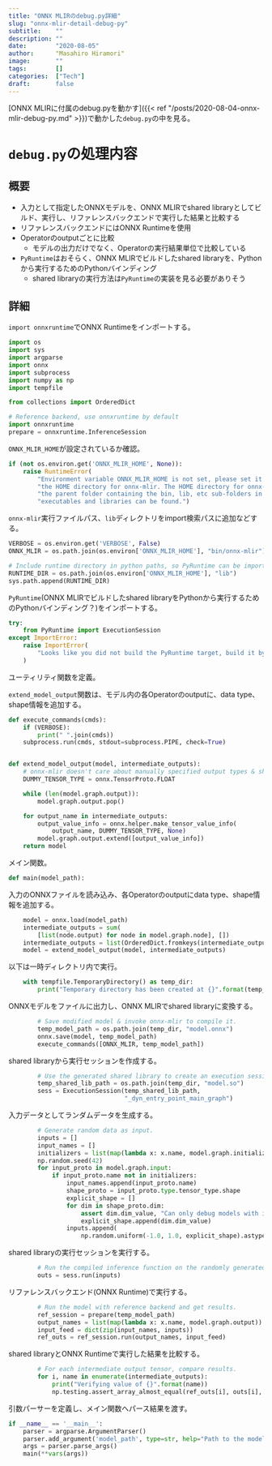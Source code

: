 ```yaml
---
title: "ONNX MLIRのdebug.py詳細"
slug: "onnx-mlir-detail-debug-py"
subtitle:    ""
description: ""
date:        "2020-08-05"
author:      "Masahiro Hiramori"
image:       ""
tags:        []
categories:  ["Tech"]
draft:       false
---
```


[ONNX MLIRに付属のdebug.pyを動かす]({{< ref "/posts/2020-08-04-onnx-mlir-debug-py.md" >}})で動かした`debug.py`の中を見る。

# `debug.py`の処理内容

## 概要

- 入力として指定したONNXモデルを、ONNX MLIRでshared libraryとしてビルド、実行し、リファレンスバックエンドで実行した結果と比較する
- リファレンスバックエンドにはONNX Runtimeを使用
- Operatorのoutputごとに比較
  - モデルの出力だけでなく、Operatorの実行結果単位で比較している
- `PyRuntime`はおそらく、ONNX MLIRでビルドしたshared libraryを、Pythonから実行するためのPythonバインディング
  - shared libraryの実行方法は`PyRuntime`の実装を見る必要がありそう

## 詳細

`import onnxruntime`でONNX Runtimeをインポートする。

```python
import os
import sys
import argparse
import onnx
import subprocess
import numpy as np
import tempfile

from collections import OrderedDict

# Reference backend, use onnxruntime by default
import onnxruntime
prepare = onnxruntime.InferenceSession
```

`ONNX_MLIR_HOME`が設定されているか確認。

```python
if (not os.environ.get('ONNX_MLIR_HOME', None)):
    raise RuntimeError(
        "Environment variable ONNX_MLIR_HOME is not set, please set it to the path to "
        "the HOME directory for onnx-mlir. The HOME directory for onnx-mlir refers to "
        "the parent folder containing the bin, lib, etc sub-folders in which ONNX-MLIR "
        "executables and libraries can be found.")
```

`onnx-mlir`実行ファイルパス、`lib`ディレクトリをimport検索パスに追加などする。

```python
VERBOSE = os.environ.get('VERBOSE', False)
ONNX_MLIR = os.path.join(os.environ['ONNX_MLIR_HOME'], "bin/onnx-mlir")

# Include runtime directory in python paths, so PyRuntime can be imported.
RUNTIME_DIR = os.path.join(os.environ['ONNX_MLIR_HOME'], "lib")
sys.path.append(RUNTIME_DIR)
```

`PyRuntime`(ONNX MLIRでビルドしたshared libraryをPythonから実行するためのPythonバインディング？)をインポートする。

```python
try:
    from PyRuntime import ExecutionSession
except ImportError:
    raise ImportError(
        "Looks like you did not build the PyRuntime target, build it by running `make PyRuntime`."
    )
```

ユーティリティ関数を定義。

`extend_model_output`関数は、モデル内の各Operatorのoutputに、data type、shape情報を追加する。

```python
def execute_commands(cmds):
    if (VERBOSE):
        print(" ".join(cmds))
    subprocess.run(cmds, stdout=subprocess.PIPE, check=True)


def extend_model_output(model, intermediate_outputs):
    # onnx-mlir doesn't care about manually specified output types & shapes.
    DUMMY_TENSOR_TYPE = onnx.TensorProto.FLOAT

    while (len(model.graph.output)):
        model.graph.output.pop()

    for output_name in intermediate_outputs:
        output_value_info = onnx.helper.make_tensor_value_info(
            output_name, DUMMY_TENSOR_TYPE, None)
        model.graph.output.extend([output_value_info])
    return model
```

メイン関数。

```python
def main(model_path):
```

入力のONNXファイルを読み込み、各Operatorのoutputにdata type、shape情報を追加する。

```python
    model = onnx.load(model_path)
    intermediate_outputs = sum(
        [list(node.output) for node in model.graph.node], [])
    intermediate_outputs = list(OrderedDict.fromkeys(intermediate_outputs))
    model = extend_model_output(model, intermediate_outputs)
```

以下は一時ディレクトリ内で実行。

```python
    with tempfile.TemporaryDirectory() as temp_dir:
        print("Temporary directory has been created at {}".format(temp_dir))
```

ONNXモデルをファイルに出力し、ONNX MLIRでshared libraryに変換する。

```python
        # Save modified model & invoke onnx-mlir to compile it.
        temp_model_path = os.path.join(temp_dir, "model.onnx")
        onnx.save(model, temp_model_path)
        execute_commands([ONNX_MLIR, temp_model_path])
```

shared libraryから実行セッションを作成する。

```python
        # Use the generated shared library to create an execution session.
        temp_shared_lib_path = os.path.join(temp_dir, "model.so")
        sess = ExecutionSession(temp_shared_lib_path,
                                "_dyn_entry_point_main_graph")
```

入力データとしてランダムデータを生成する。

```python
        # Generate random data as input.
        inputs = []
        input_names = []
        initializers = list(map(lambda x: x.name, model.graph.initializer))
        np.random.seed(42)
        for input_proto in model.graph.input:
            if input_proto.name not in initializers:
                input_names.append(input_proto.name)
                shape_proto = input_proto.type.tensor_type.shape
                explicit_shape = []
                for dim in shape_proto.dim:
                    assert dim.dim_value, "Can only debug models with inputs that have explicit shapes."
                    explicit_shape.append(dim.dim_value)
                inputs.append(
                    np.random.uniform(-1.0, 1.0, explicit_shape).astype(np.float32))
```

shared libraryの実行セッションを実行する。

```python
        # Run the compiled inference function on the randomly generated data.
        outs = sess.run(inputs)
```

リファレンスバックエンド(ONNX Runtime)で実行する。

```python
        # Run the model with reference backend and get results.
        ref_session = prepare(temp_model_path)
        output_names = list(map(lambda x: x.name, model.graph.output))
        input_feed = dict(zip(input_names, inputs))
        ref_outs = ref_session.run(output_names, input_feed)
```

shared libraryとONNX Runtimeで実行した結果を比較する。

```python
        # For each intermediate output tensor, compare results.
        for i, name in enumerate(intermediate_outputs):
            print("Verifying value of {}".format(name))
            np.testing.assert_array_almost_equal(ref_outs[i], outs[i], decimal=5)
```

引数パーサーを定義し、メイン関数へパース結果を渡す。

```python
if __name__ == '__main__':
    parser = argparse.ArgumentParser()
    parser.add_argument('model_path', type=str, help="Path to the model to debug.")
    args = parser.parse_args()
    main(**vars(args))
```
